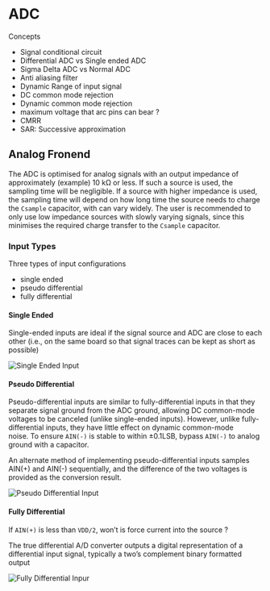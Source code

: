 ADC
===

Concepts

- Signal conditional circuit
- Differential ADC vs Single ended ADC
- Sigma Delta ADC vs Normal ADC
- Anti aliasing filter
- Dynamic Range of input signal
- DC common mode rejection
- Dynamic common mode rejection
- maximum voltage that arc pins can bear ?
- CMRR
- SAR: Successive approximation 

## Analog Fronend

The ADC is optimised for analog signals with an output impedance of approximately (example) 10 kΩ or less. If such a source is used, the sampling time will be negligible. If a source with higher impedance is used, the sampling time will depend on how long time the source needs to charge the `Csample` capacitor, with can vary widely. The user is recommended to only use low impedance sources with slowly varying signals, since this minimises the required charge transfer to the `Csample` capacitor.

### Input Types

Three types of input configurations
- single ended
- pseudo differential
- fully differential

#### Single Ended

Single-ended inputs are ideal if the signal source and ADC are close to each other (i.e., on the same board so that signal traces can be kept as short as possible)

![Single Ended Input](images/all-about-adc/single-ended-input.png)


#### Pseudo Differential

Pseudo-differential inputs are similar to fully-differential inputs in that they separate signal ground from the ADC ground, allowing DC common-mode voltages to be canceled (unlike single-ended inputs). However, unlike fully-differential inputs, they have little effect on dynamic common-mode noise. To ensure `AIN(-)` is stable to within ±0.1LSB, bypass `AIN(-)` to analog ground with a capacitor.

An alternate method of implementing pseudo-differential inputs samples AIN(+) and AIN(-) sequentially, and the difference of the two voltages is provided as the conversion result. 

![Pseudo Differential Input](images/all-about-adc/pseudo-differential-input.png)

#### Fully Differential

If `AIN(+)` is less than `VDD/2`, won’t is force current into the source ?

The true differential A/D converter outputs a digital representation of a differential input signal, typically a two’s complement binary formatted output

![Fully Differential Inpur](images/all-about-adc/fully-differential-input.png)
